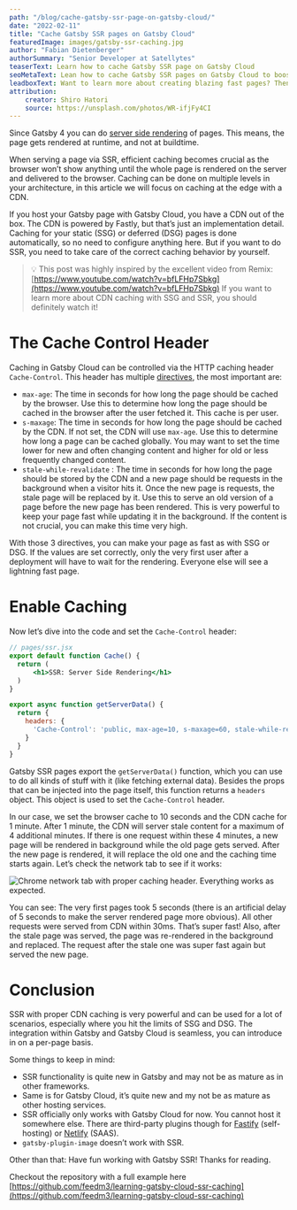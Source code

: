```yaml
---
path: "/blog/cache-gatsby-ssr-page-on-gatsby-cloud/"
date: "2022-02-11"
title: "Cache Gatsby SSR pages on Gatsby Cloud"
featuredImage: images/gatsby-ssr-caching.jpg
author: "Fabian Dietenberger"
authorSummary: "Senior Developer at Satellytes"
teaserText: Learn how to cache Gatsby SSR page on Gatsby Cloud
seoMetaText: Lean how to cache Gatsby SSR pages on Gatsby Cloud to boost page speed. Your users won't see a difference to SSG or DSG pages anymore.
leadboxText: Want to learn more about creating blazing fast pages? Then join us to learn more!
attribution:
    creator: Shiro Hatori
    source: https://unsplash.com/photos/WR-ifjFy4CI
---
```


Since Gatsby 4 you can do [server side rendering](https://www.gatsbyjs.com/docs/how-to/rendering-options/using-server-side-rendering/) 
of pages. This means, the page gets rendered at runtime, and not at buildtime.

When serving a page via SSR, efficient caching becomes crucial as the browser won’t show anything until the whole page 
is rendered on the server and delivered to the browser. Caching can be done on multiple levels in your architecture, in 
this article we will focus on caching at the edge with a CDN.

If you host your Gatsby page with Gatsby Cloud, you have a CDN out of the box. The CDN is powered by Fastly, but that’s 
just an implementation detail. Caching for your static (SSG) or deferred (DSG) pages is done automatically, so no need 
to configure anything here. But if you want to do SSR, you need to take care of the correct caching behavior by yourself.

> 💡 This post was highly inspired by the excellent video from Remix: [https://www.youtube.com/watch?v=bfLFHp7Sbkg](https://www.youtube.com/watch?v=bfLFHp7Sbkg) 
If you want to learn more about CDN caching with SSG and SSR, you should definitely watch it! 

# The Cache Control Header

Caching in Gatsby Cloud can be controlled via the HTTP caching header `Cache-Control`. This header has multiple 
[directives](https://developer.mozilla.org/en-US/docs/Web/HTTP/Headers/Cache-Control#directives), the most important are:

- `max-age`: The time in seconds for how long the page should be cached by the browser. Use this to determine how long the page should be cached  in the browser after the user fetched it. This cache is per user.
- `s-maxage`: The time in seconds for how long the page should be cached by the CDN. If not set, the CDN will use `max-age`. Use this to determine how long a page can be cached globally. You may want to set the time lower for new and often changing content and higher for old or less frequently changed content.
- `stale-while-revalidate` : The time in seconds for how long the page should be stored by the CDN and a new page should be requests in the background when a visitor hits it. Once the new page is requests, the stale page will be replaced by it. Use this to serve an old version of a page before the new page has been rendered. This is very powerful to keep your page fast while updating it in the background. If the content is not crucial, you can make this time very high.

With those 3 directives, you can make your page as fast as with SSG or DSG. If the values are set correctly, only the 
very first user after a deployment will have to wait for the rendering. Everyone else will see a lightning fast page.

# Enable Caching

Now let’s dive into the code and set the `Cache-Control` header:

```jsx
// pages/ssr.jsx
export default function Cache() {
  return (
      <h1>SSR: Server Side Rendering</h1>
  )
}

export async function getServerData() {
  return {
    headers: {
      'Cache-Control': 'public, max-age=10, s-maxage=60, stale-while-revalidate=240',
    }
  }
}
```

Gatsby SSR pages export the `getServerData()`  function, which you can use to do all kinds of stuff with it (like 
fetching external data). Besides the props that can be injected into the page itself, this function returns a `headers` 
object. This object is used to set the `Cache-Control` header.

In our case, we set the browser cache to 10 seconds and the CDN cache for 1 minute. After 1 minute, the CDN will 
server stale content for a maximum of 4 additional minutes. If there is one request within these 4 minutes, a 
new page will be rendered in background while the old page gets served. After the new page is rendered, it will replace 
the old one and the caching time starts again. Let’s check the network tab to see if it works:

![Chrome network tab with proper caching header. Everything works as expected.](gatsby-ssr-caching-network-tab.png)

You can see: The very first pages took 5 seconds (there is an artificial delay of 5 seconds to make the server rendered 
page more obvious). All other requests were served from CDN within 30ms. That’s super fast! Also, after the stale page 
was served, the page was re-rendered in the background and replaced. The request after the stale one was super fast 
again but served the new page.

# Conclusion

SSR with proper CDN caching is very powerful and can be used for a lot of scenarios, especially where you hit the 
limits of SSG and DSG. The integration within Gatsby and Gatsby Cloud is seamless, you can introduce in on a per-page basis.

Some things to keep in mind:

- SSR functionality is quite new in Gatsby and may not be as mature as in other frameworks.
- Same is for Gatsby Cloud, it’s quite new and my not be as mature as other hosting services.
- SSR officially only works with Gatsby Cloud for now. You cannot host it somewhere else. There are third-party plugins though for [Fastify](https://www.npmjs.com/package/gatsby-plugin-fastify) (self-hosting) or [Netlify](https://github.com/netlify/netlify-plugin-gatsby) (SAAS).
- `gatsby-plugin-image` doesn’t work with SSR.

Other than that: Have fun working with Gatsby SSR! Thanks for reading.

Checkout the repository with a full example here [https://github.com/feedm3/learning-gatsby-cloud-ssr-caching](https://github.com/feedm3/learning-gatsby-cloud-ssr-caching)